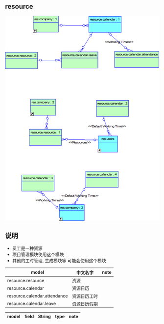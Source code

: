 ## resource

![resource](https://github.com/odooht/odoo-docs/blob/master/model/image/resource.png)

## 说明
* 员工是一种资源
* 项目管理模块使用这个模块
* 其他的工时管理, 生成模块等 可能会使用这个模块


model|中文名字|note
-----|-------|----
resource.resource|资源|
resource.calendar|资源日历|
resource.calendar.attendance|资源日历工时|
resource.calendar.leave|资源日历假期|




model|field|String|type|note
-----|-----|------|----|----
